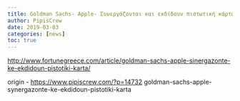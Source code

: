 ```yaml
---
title: Goldman Sachs- Apple- Συνεργάζονται και εκδίδουν πιστωτική κάρτα
author: PipisCrew
date: 2019-03-03
categories: [news]
toc: true
---
```


http://www.fortunegreece.com/article/goldman-sachs-apple-sinergazonte-ke-ekdidoun-pistotiki-karta/

origin - https://www.pipiscrew.com/?p=14732 goldman-sachs-apple-synergazonte-ke-ekdidoun-pistotiki-karta